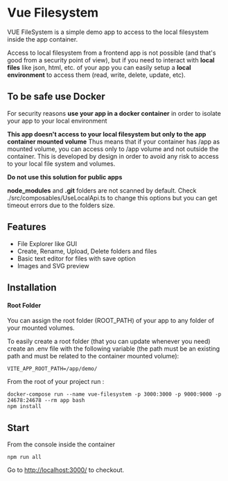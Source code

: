 # Vue Filesystem

VUE FileSystem is a simple demo app to access to the local filesystem inside the app container.

Access to local filesystem from a frontend app is not possible (and that's good from a security point of view), but if you need to interact with **local files** like json, html, etc. of your app you can easily setup a **local environment** to access them (read, write, delete, update, etc).

## To be safe use Docker

For security reasons **use your app in a docker container** in order to isolate your app to your local environment

**This app doesn't access to your local filesystem but only to the app container mounted volume**
Thus means that if your container has /app as mounted volume, you can access only to /app volume and not outside the container. This is developed by design in order to avoid any risk to access to your local file system and volumes.


**Do not use this solution for public apps**

**node_modules** and **.git** folders are not scanned by default. Check ./src/composables/UseLocalApi.ts to change this options but you can get timeout errors due to the folders size.

## Features

- File Explorer like GUI
- Create, Rename, Upload, Delete folders and files
- Basic text editor for files with save option
- Images and SVG preview

## Installation

#### Root Folder

You can assign the root folder (ROOT_PATH) of your app to any folder of your mounted volumes.

To easily create a root folder (that you can update whenever you need) create an .env file with the following variable (the path must be an existing path and must be related to the container mounted volume):

```
VITE_APP_ROOT_PATH=/app/demo/
```

From the root of your project run :

```
docker-compose run --name vue-filesystem -p 3000:3000 -p 9000:9000 -p 24678:24678 --rm app bash
npm install
```

## Start 

From the console inside the container
```
npm run all
```

Go to <http://localhost:3000/> to checkout.

